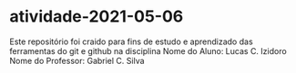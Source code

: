 # atividade-2021-05-06
Este repositório foi craido para fins de estudo e aprendizado das ferramentas do git e github na disciplina
Nome do Aluno: Lucas C. Izidoro
Nome do Professor: Gabriel C. Silva